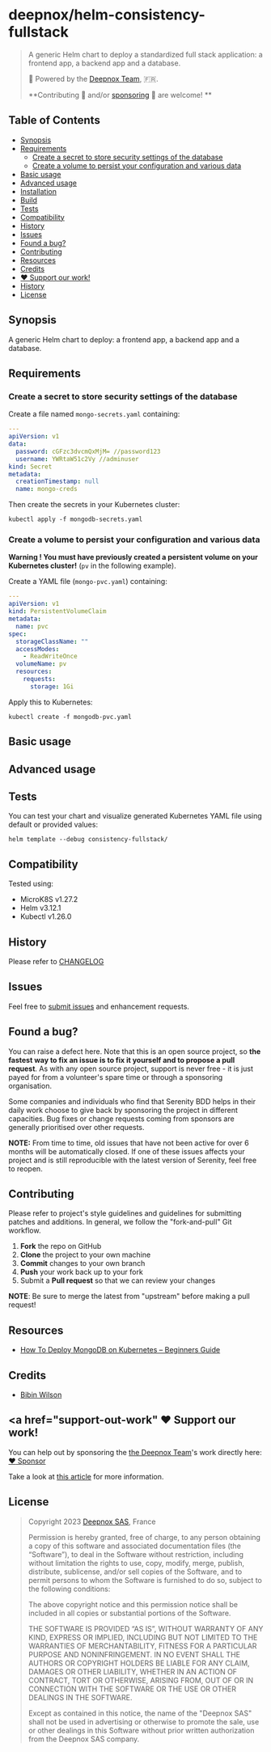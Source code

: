 # deepnox/helm-consistency-fullstack

> 
> A generic Helm chart to deploy a standardized full stack application: a frontend app, a backend app and a database.
> 
> 🚀 Powered by the [Deepnox Team](https://deepnox.io), 🇫🇷.
> 
> **Contributing 🙂 and/or [sponsoring]((https://github.com/sponsors/deepnox-io)) 🥰 are welcome! **
> 

## Table of Contents

* [Synopsis](#synopsis)
* [Requirements](#requirements)
  * [Create a secret to store security settings of the database](#requirements-secretstore) 
  * [Create a volume to persist your configuration and various data](#requirements-volume)
* [Basic usage](#basic-usage)
* [Advanced usage](#advanced-usage)
* [Installation](#installation)
* [Build](#build)
* [Tests](#tests)
* [Compatibility](#compatibility)
* [History](#history)
* [Issues](#issues)
* [Found a bug?](#found-a-bug)
* [Contributing](#contributing)
* [Resources](#resources)
* [Credits](#credits)
* [❤️ Support our work!](#support-out-work)
* [History](#history)
* [License](#license)

## Synopsis 

A generic Helm chart to deploy: a frontend app, a backend app and a database.

## <a name="requirements" /> Requirements

### <a name="requirements-secretstore" /> Create a secret to store security settings of the database

Create a file named `mongo-secrets.yaml` containing:

```yaml
---
apiVersion: v1
data:
  password: cGFzc3dvcmQxMjM= //password123
  username: YWRtaW51c2Vy //adminuser
kind: Secret
metadata:
  creationTimestamp: null
  name: mongo-creds
```

Then create the secrets in your Kubernetes cluster:

```shell
kubectl apply -f mongodb-secrets.yaml
```

### <a name="requirements-volume" /> Create a volume to persist your configuration and various data

**Warning ! You must have previously created a persistent volume on your Kubernetes cluster!** (`pv` in the following example). 

Create a YAML file (`mongo-pvc.yaml`) containing:

```yaml
---
apiVersion: v1
kind: PersistentVolumeClaim
metadata:
  name: pvc
spec:
  storageClassName: ""
  accessModes:
    - ReadWriteOnce 
  volumeName: pv
  resources:
    requests:
      storage: 1Gi
```

Apply this to Kubernetes:

```shell
kubectl create -f mongodb-pvc.yaml
```


## <a name="basic-usage" /> Basic usage

## <a name="advanced-usage" /> Advanced usage

## <a name="tests" /> Tests

You can test your chart and visualize generated Kubernetes YAML file using default or provided values:

```shell
helm template --debug consistency-fullstack/
```

## <a name="compatibility" /> Compatibility

Tested using:

- MicroK8S v1.27.2
- Helm v3.12.1
- Kubectl v1.26.0

## <a name="history" /> History

Please refer to [CHANGELOG](./CHANGELOG.md)

## <a name="issues"> Issues

Feel free to [submit issues](https://github.com/deepnox/helm-consistency-fullstack/issues) and enhancement requests.

## Found a bug?

You can raise a defect here. Note that this is an open source project, so **the fastest way to fix an issue is to fix it yourself and to propose a pull request**. As with any open source project, support is never free - it is just payed for from a volunteer's spare time or through a sponsoring organisation.

Some companies and individuals who find that Serenity BDD helps in their daily work choose to give back by sponsoring the project in different capacities. Bug fixes or change requests coming from sponsors are generally prioritised over other requests.

**NOTE:** From time to time, old issues that have not been active for over 6 months will be automatically closed. If one of these issues affects your project and is still reproducible with the latest version of Serenity, feel free to reopen.

## <a name="contributing" /> Contributing

Please refer to project's style guidelines and guidelines for submitting patches and additions. In general, we follow the "fork-and-pull" Git workflow.

1. **Fork** the repo on GitHub
2. **Clone** the project to your own machine
3. **Commit** changes to your own branch
4. **Push** your work back up to your fork
5. Submit a **Pull request** so that we can review your changes

**NOTE**: Be sure to merge the latest from "upstream" before making a pull request!

## <a name="resources" /> Resources

- [How To Deploy MongoDB on Kubernetes – Beginners Guide](https://devopscube.com/deploy-mongodb-kubernetes/)

## <a name="credits" /> Credits

- [Bibin Wilson](https://devopscube.com/author/bibinwilson/)

## <a href="support-out-work" ❤️ Support our work!

You can help out by sponsoring the [the Deepnox Team](https://deepnox.io)'s work directly here: [:heart: Sponsor](https://github.com/sponsors/deepnox-io)

Take a look at [this article](https://opensource.guide/how-to-contribute/#communicating-effectively) for more information.


## License

>
> Copyright 2023 [Deepnox SAS](https://deepnox.io), France
>
> Permission is hereby granted, free of charge, to any person obtaining a copy
> of this software and associated documentation files (the “Software”), to
> deal in the Software without restriction, including without limitation the
> rights to use, copy, modify, merge, publish, distribute, sublicense, and/or
> sell copies of the Software, and to permit persons to whom the Software
> is furnished to do so, subject to the following conditions:
>
> The above copyright notice and this permission notice shall be included in
> all copies or substantial portions of the Software.
>
> THE SOFTWARE IS PROVIDED “AS IS”, WITHOUT WARRANTY OF ANY KIND, EXPRESS OR
> IMPLIED, INCLUDING BUT NOT LIMITED TO THE WARRANTIES OF MERCHANTABILITY,
> FITNESS FOR A PARTICULAR PURPOSE AND NONINFRINGEMENT. IN NO EVENT SHALL THE
> AUTHORS OR COPYRIGHT HOLDERS BE LIABLE FOR ANY CLAIM, DAMAGES OR OTHER
> LIABILITY, WHETHER IN AN ACTION OF CONTRACT, TORT OR OTHERWISE, ARISING
> FROM, OUT OF OR IN CONNECTION WITH THE SOFTWARE OR THE USE OR OTHER DEALINGS IN THE SOFTWARE.
>
> Except as contained in this notice, the name of the "Deepnox SAS" shall not
> be used in advertising or otherwise to promote the sale, use or other dealings
> in this Software without prior written authorization from the Deepnox SAS company.
>




